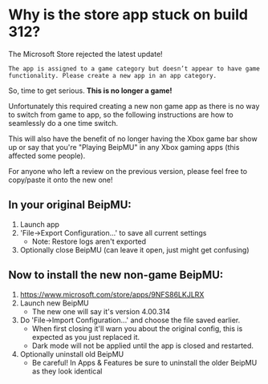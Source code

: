 # Why is the store app stuck on build 312?

The Microsoft Store rejected the latest update!

`The app is assigned to a game category but doesn’t appear to have game functionality. Please create a new app in an app category.`

So, time to get serious. **This is no longer a game!**

Unfortunately this required creating a new non game app as there is no way to switch from game to app, so the following instructions are how to seamlessly do a one time switch.

This will also have the benefit of no longer having the Xbox game bar show up or say that you're "Playing BeipMU" in any Xbox gaming apps (this affected some people).

For anyone who left a review on the previous version, please feel free to copy/paste it onto the new one!

## In your original BeipMU:

1. Launch app
2. 'File->Export Configuration...' to save all current settings
   * Note: Restore logs aren't exported
4. Optionally close BeipMU (can leave it open, just might get confusing)

## Now to install the new non-game BeipMU:

1. https://www.microsoft.com/store/apps/9NFS86LKJLRX
2. Launch new BeipMU
   * The new one will say it's version 4.00.314
3. Do 'File->Import Configuration...' and choose the file saved earlier.
   * When first closing it'll warn you about the original config, this is expected as you just replaced it.
   * Dark mode will not be applied until the app is closed and restarted.
6. Optionally uninstall old BeipMU
   * Be careful! In Apps & Features be sure to uninstall the older BeipMU as they look identical
